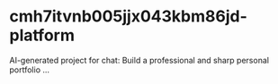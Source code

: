 # cmh7itvnb005jjx043kbm86jd-platform
AI-generated project for chat: Build a professional and sharp personal portfolio ...
